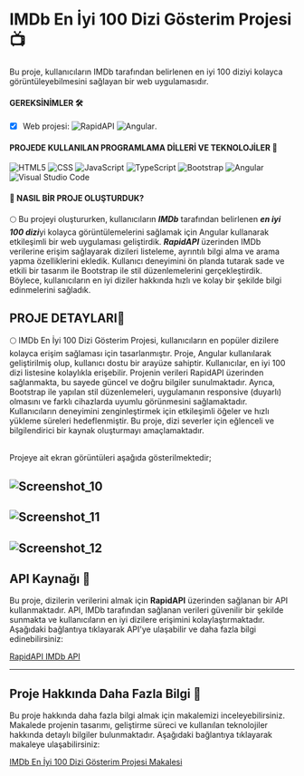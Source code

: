 # IMDb En İyi 100 Dizi Gösterim Projesi 📺
Bu proje, kullanıcıların IMDb tarafından belirlenen en iyi 100 diziyi kolayca görüntüleyebilmesini sağlayan bir web uygulamasıdır.

#### GEREKSİNİMLER 🛠
- [x] Web projesi: 
   <img alt="RapidAPI" src="https://img.shields.io/badge/RapidAPI-%23007BFF.svg?style=for-the-badge&logo=api&logoColor=white" />
  ![Angular](https://img.shields.io/badge/angular-%23DD0031.svg?style=for-the-badge&logo=angular&logoColor=white).

#### PROJEDE KULLANILAN PROGRAMLAMA DİLLERİ VE TEKNOLOJİLER 🎯
<p>
  <img alt="HTML5" src="https://img.shields.io/badge/-HTML5-E34F26?style=for-the-badge&logo=html5&logoColor=white" />
  <img alt="CSS" src="https://img.shields.io/badge/CSS-239120?style=for-the-badge&logo=css3&logoColor=white" />
  <img alt="JavaScript" src="https://img.shields.io/badge/JavaScript-%23323330.svg?style=for-the-badge&logo=javascript&logoColor=white" />
  <img alt="TypeScript" src="https://img.shields.io/badge/TypeScript-%23007ACC.svg?style=for-the-badge&logo=typescript&logoColor=white" />
  <img alt="Bootstrap" src="https://img.shields.io/badge/-Bootstrap-%238511FA.svg?style=for-the-badge&logo=bootstrap&logoColor=white" />
  <img alt="Angular" src="https://img.shields.io/badge/-Angular-%23DD0031.svg?style=for-the-badge&logo=angular&logoColor=white" />
  <img alt="Visual Studio Code" src="https://img.shields.io/badge/-Visual%20Studio%20Code-0078d7.svg?style=for-the-badge&logo=visual-studio-code&logoColor=white" />
</p>

#### 🎯 NASIL BİR PROJE OLUŞTURDUK?
🌕 Bu projeyi oluştururken, kullanıcıların ***IMDb*** tarafından belirlenen ***en iyi 100 dizi***yi kolayca görüntülemelerini sağlamak için Angular kullanarak etkileşimli bir web uygulaması geliştirdik. ***RapidAPI*** üzerinden IMDb verilerine erişim sağlayarak dizileri listeleme, ayrıntılı bilgi alma ve arama yapma özelliklerini ekledik. Kullanıcı deneyimini ön planda tutarak sade ve etkili bir tasarım ile Bootstrap ile stil düzenlemelerini gerçekleştirdik. Böylece, kullanıcıların en iyi diziler hakkında hızlı ve kolay bir şekilde bilgi edinmelerini sağladık.

## PROJE DETAYLARI📝

🌕 IMDb En İyi 100 Dizi Gösterim Projesi, kullanıcıların en popüler dizilere kolayca erişim sağlaması için tasarlanmıştır. Proje, Angular kullanılarak geliştirilmiş olup, kullanıcı dostu bir arayüze sahiptir. Kullanıcılar, en iyi 100 dizi listesine kolaylıkla erişebilir. Projenin verileri RapidAPI üzerinden sağlanmakta, bu sayede güncel ve doğru bilgiler sunulmaktadır. Ayrıca, Bootstrap ile yapılan stil düzenlemeleri, uygulamanın responsive (duyarlı) olmasını ve farklı cihazlarda uyumlu görünmesini sağlamaktadır. Kullanıcıların deneyimini zenginleştirmek için etkileşimli öğeler ve hızlı yükleme süreleri hedeflenmiştir. Bu proje, dizi severler için eğlenceli ve bilgilendirici bir kaynak oluşturmayı amaçlamaktadır.

</br>
Projeye ait ekran görüntüleri aşağıda gösterilmektedir;

![Screenshot_10](https://github.com/user-attachments/assets/48a77db6-4c3d-40c4-b1f4-c85bbdd02272)
-----------------------------------------------------------------------
![Screenshot_11](https://github.com/user-attachments/assets/22eb0eaf-c5b5-4282-ba38-3aad6c70ef48)
-----------------------------------------------------------------------
![Screenshot_12](https://github.com/user-attachments/assets/cbe1f24f-b330-4040-9f20-fadca3f97866)
-----------------------------------------------------------------------

## API Kaynağı 📡

Bu proje, dizilerin verilerini almak için **RapidAPI** üzerinden sağlanan bir API kullanmaktadır. API, IMDb tarafından sağlanan verileri güvenilir bir şekilde sunmakta ve kullanıcıların en iyi dizilere erişimini kolaylaştırmaktadır. Aşağıdaki bağlantıya tıklayarak API'ye ulaşabilir ve daha fazla bilgi edinebilirsiniz:

[RapidAPI IMDb API](https://rapidapi.com/rapihub-rapihub-default/api/imdb-top-100-movies/playground/apiendpoint_e356f09e-d37e-4eab-b36b-28ed1e4f95e2)

-----------------------------------------------------------------------
## Proje Hakkında Daha Fazla Bilgi 📝

Bu proje hakkında daha fazla bilgi almak için makalemizi inceleyebilirsiniz. Makalede projenin tasarımı, geliştirme süreci ve kullanılan teknolojiler hakkında detaylı bilgiler bulunmaktadır. Aşağıdaki bağlantıya tıklayarak makaleye ulaşabilirsiniz:

[IMDb En İyi 100 Dizi Gösterim Projesi Makalesi](https://medium.com/@fatmabirel/rapidapi-ile-imdbnin-en-i̇yi-100-dizisini-çekmek-zirvedeki-yapımlara-ulaşın-b27d9ba70989)





